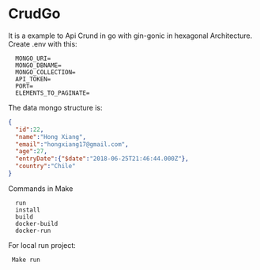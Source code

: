 # CrudGo

It is a example to Api Crund in go with gin-gonic in hexagonal Architecture. Create .env with this:
```
  MONGO_URI=
  MONGO_DBNAME=
  MONGO_COLLECTION=
  API_TOKEN=
  PORT=
  ELEMENTS_TO_PAGINATE=
```
 
The data mongo structure is:

```json
{
  "id":22,
  "name":"Hong Xiang",
  "email":"hongxiang17@gmail.com",
  "age":27,
  "entryDate":{"$date":"2018-06-25T21:46:44.000Z"},
  "country":"Chile"
}
 ```
 

Commands in Make
```
  run
  install
  build
  docker-build
  docker-run
```

For local run project:
```
 Make run
```
 

